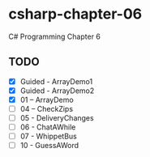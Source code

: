 # csharp-chapter-06
C# Programming Chapter 6

## TODO
- [X] Guided - ArrayDemo1
- [X] Guided - ArrayDemo2
- [X] 01 – ArrayDemo
- [ ] 04 – CheckZips
- [ ] 05 - DeliveryChanges
- [ ] 06 - ChatAWhile
- [ ] 07 - WhippetBus
- [ ] 10 - GuessAWord
